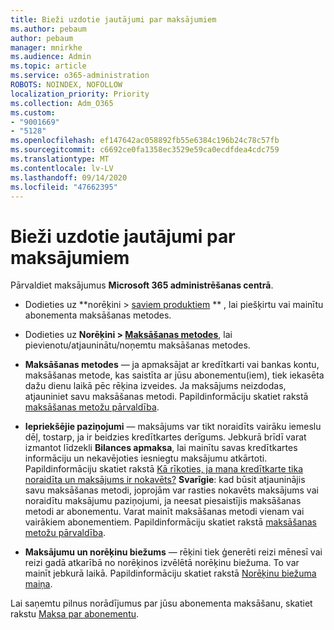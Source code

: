 ```yaml
---
title: Bieži uzdotie jautājumi par maksājumiem
ms.author: pebaum
author: pebaum
manager: mnirkhe
ms.audience: Admin
ms.topic: article
ms.service: o365-administration
ROBOTS: NOINDEX, NOFOLLOW
localization_priority: Priority
ms.collection: Adm_O365
ms.custom:
- "9001669"
- "5128"
ms.openlocfilehash: ef147642ac058892fb55e6384c196b24c78c57fb
ms.sourcegitcommit: c6692ce0fa1358ec3529e59ca0ecdfdea4cdc759
ms.translationtype: MT
ms.contentlocale: lv-LV
ms.lasthandoff: 09/14/2020
ms.locfileid: "47662395"
---
```

# <a name="payment-faq"></a>Bieži uzdotie jautājumi par maksājumiem

Pārvaldiet maksājumus **Microsoft 365 administrēšanas centrā**. 

- Dodieties uz **norēķini > [saviem produktiem](https://go.microsoft.com/fwlink/p/?linkid=842054) ** , lai piešķirtu vai mainītu abonementa maksāšanas metodes.
- Dodieties uz **Norēķini > [Maksāšanas metodes](https://go.microsoft.com/fwlink/p/?linkid=2018806)**, lai pievienotu/atjauninātu/noņemtu maksāšanas metodes.

- **Maksāšanas metodes** — ja apmaksājat ar kredītkarti vai bankas kontu, maksāšanas metode, kas saistīta ar jūsu abonementu(iem), tiek iekasēta dažu dienu laikā pēc rēķina izveides. Ja maksājums neizdodas, atjauniniet savu maksāšanas metodi. Papildinformāciju skatiet rakstā [maksāšanas metožu pārvaldība](https://docs.microsoft.com/microsoft-365/commerce/billing-and-payments/manage-payment-methods).

- **Iepriekšējie paziņojumi** — maksājums var tikt noraidīts vairāku iemeslu dēļ, tostarp, ja ir beidzies kredītkartes derīgums. Jebkurā brīdī varat izmantot līdzekli **Bilances apmaksa**, lai mainītu savas kredītkartes informāciju un nekavējoties iesniegtu maksājumu atkārtoti. Papildinformāciju skatiet rakstā [Kā rīkoties, ja mana kredītkarte tika noraidīta un maksājums ir nokavēts?](https://docs.microsoft.com/microsoft-365/commerce/billing-and-payments/pay-for-your-subscription?view=o365-worldwide#what-if-my-credit-card-was-declined-and-my-payment-is-past-due) **Svarīgie**: kad būsit atjauninājis savu maksāšanas metodi, joprojām var rasties nokavēts maksājums vai noraidītu maksājumu paziņojumi, ja neesat piesaistījis maksāšanas metodi ar abonementu. Varat mainīt maksāšanas metodi vienam vai vairākiem abonementiem. Papildinformāciju skatiet rakstā [maksāšanas metožu pārvaldība](https://docs.microsoft.com/microsoft-365/commerce/billing-and-payments/manage-payment-methods?view=o365-worldwide).

- **Maksājumu un norēķinu biežums** — rēķini tiek ģenerēti reizi mēnesī vai reizi gadā atkarībā no norēķinos izvēlētā norēķinu biežuma. To var mainīt jebkurā laikā. Papildinformāciju skatiet rakstā [Norēķinu biežuma maiņa](https://docs.microsoft.com/microsoft-365/commerce/billing-and-payments/change-payment-frequency).

Lai saņemtu pilnus norādījumus par jūsu abonementa maksāšanu, skatiet rakstu [Maksa par abonementu](https://docs.microsoft.com/microsoft-365/commerce/billing-and-payments/pay-for-your-subscription?view=o365-worldwide).
